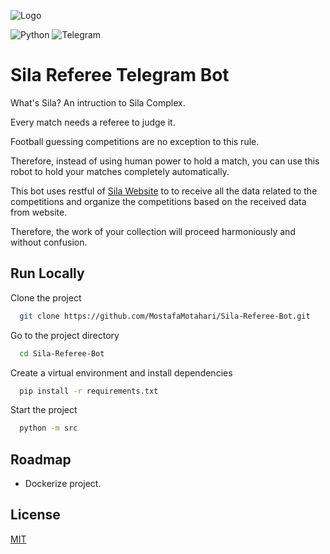 

![Logo](https://dev-to-uploads.s3.amazonaws.com/uploads/articles/th5xamgrr6se0x5ro4g6.png)

![Python](https://img.shields.io/badge/python-3670A0?style=for-the-badge&logo=python&logoColor=ffdd54)
![Telegram](https://img.shields.io/badge/Telegram-2CA5E0?style=for-the-badge&logo=telegram&logoColor=white)

# Sila Referee Telegram Bot
What's Sila? An intruction to Sila Complex.

Every match needs a referee to judge it.

Football guessing competitions are no exception to this rule.

Therefore, instead of using human power to hold a match, you can use this robot to hold your matches completely automatically.

This bot uses restful of [Sila Website](https://github.com/MostafaMotahari/Sila-Website) to to receive all the data related to the competitions and organize the competitions based on the received data from website.

Therefore, the work of your collection will proceed harmoniously and without confusion.


## Run Locally

Clone the project

```bash
  git clone https://github.com/MostafaMotahari/Sila-Referee-Bot.git
```

Go to the project directory

```bash
  cd Sila-Referee-Bot
```

Create a virtual environment and install dependencies

```bash
  pip install -r requirements.txt
```

Start the project

```bash
  python -m src
```


## Roadmap

- Dockerize project.


## License

[MIT](https://choosealicense.com/licenses/mit/)

